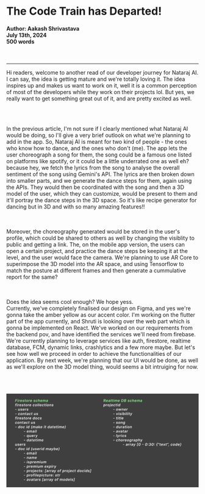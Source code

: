 # The Code Train has Departed!

#### Author: Aakash Shrivastava<br>July 13th, 2024<br>500 words
<br>

---


Hi readers, welcome to another read of our developer journey for Nataraj AI. I can say, the idea is getting mature and we're totally loving it. The idea inspires up and makes us want to work on it, well it is a common perception of most of the developers while they work on their projects lol. But yes, we really want to get something great out of it, and are pretty excited as well.

<br><br>

In the previous article, I'm not sure if I clearly mentioned what Nataraj AI would be doing, so I'll give a very brief outlook on what we're planning to add in the app. So, Nataraj AI is meant for two kind of people - the ones who know how to dance, and the ones who don't (me). The app lets the user choreograph a song for them, the song could be a famous one listed on platforms like spotify, or it could be a little underrated one as well eh? because hey, we fetch the lyrics from the song to analyse the overall sentiment of the song using Gemini's API. The lyrics are then broken down into smaller parts, and we generate the dance steps for them, again using the APIs. They would then be coordinated with the song and then a 3D model of the user, which they can customize, would be present to them and it'll portray the dance steps in the 3D space. So it's like recipe generator for dancing but in 3D and with so many amazing features!!

<br><br>
Moreover, the choreography generated would be stored in the user's profile, which could be shared to others as well by changing the visiblity to public and getting a link. The, on the mobile app version, the users can open a certain project, and practice the dance steps be keeping it at the level, and the user would face the camera. We're planning to use AR Core to superimpose the 3D model into the AR space, and using Tensorflow to match the posture at different frames and then generate a cummulative report for the same?

<br><br>
Does the idea seems cool enough? We hope yess.
<br>
Currently, we've completely finalised our design on Figma, and yes we're gonna take the amber yellow as our accent color. I'm working on the flutter part of the app currently, and Shruti is looking over the web part which is gonna be implemented on React. We've worked on our requirements from the backend pov, and have identified the services we'll need from firebase. We're currently planning to leverage services like auth, firestore, realtime database, FCM, dynamic links, crashlytics and a few more maybe. But let's see how well we proceed in order to achieve the functionalities of our application. By next week, we're planning that our UI would be done, as well as we'll explore on the 3D model thing, would seems a bit intruiging for now.

<br><br>

![Firestore and Realtime DB Schema](image-1.png)